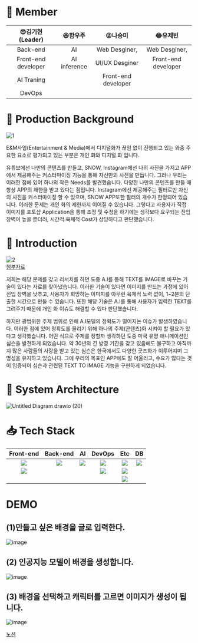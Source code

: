 

 # :office: Member
 |:sunglasses:김기현(Leader)|:laughing:함우주|:stuck_out_tongue_winking_eye:나승미|:joy:유제빈|
|:---:|:---:|:---:|:---:|
| Back-end  |AI  |Web Desginer, |Web Desginer,| 
|    Front-end developer       |   AI inference             |   UI/UX Desginer              |  Front-end developer
|AI Traning|| Front-end developer|
|DevOps|||
   
   


# :triangular_flag_on_post: Production Background

![1](https://user-images.githubusercontent.com/80400157/151126099-d2986901-2e66-4977-95f7-cf0f29776255.png)


E&M사업(Entertainment & Media)에서 디지털화가 끊임 없이 진행되고 있는 와중 주요한 요소로 평가되고 있는 부분은 개인 화와 디지털 화 입니다.


유튜브에선 나만의 콘텐츠를 만들고, SNOW, Instagram에선 나의 사진을 가지고 APP에서 제공해주는 커스터마이징 기능을 통해 자신만의 사진을 만듭니다.  그러나 우리는 이러한 점에 있어 하나의 작은 Needs를 발견했습니다. 다양한 나만의 콘텐츠를 만들 때 항상  APP의 제한을 받고 있다는 점입니다. Instagram에선 제공해주는 필터로만 자신의 사진을 커스터마이징 할 수 있으며, SNOW APP또한 필터의 개수가 한정되어 있습니다.  이러한 문제는 개인 화의 제한까지 이어질 수 있습니다.  그렇다고 사용자가 직접 이미지를 포토샵 Application을 통해 조정 및 수정을 하기에는 생각보다 요구되는 진입 장벽이 높을 뿐더러, 시간적.육체적 Cost가 상당하다고 판단했습니다. 



# :loudspeaker: Introduction
![2](https://user-images.githubusercontent.com/80400157/151126839-8a4ade01-5f84-4f2c-979a-6101a8dba2cc.png)<br>
[첨부자료](https://arxiv.org/pdf/2112.13985.pdf)

저희는 해당 문제를 갖고 리서치를 하던 도중 A.I를 통해 TEXT를 IMAGE로 바꾸는 기술이 있다는 자료를 찾아냈습니다. 이러한 기술이 있다면 이미지를 만드는 과정에 있어 진입 장벽을 낮추고, 사용자가 희망하는 이미지를 아무런 육체적 노력 없이, 1~2분의 단출한 시간으로 만들 수 있습니다.  또한 해당 기술은 A.I를 통해 사용자가 입력한 TEXT를  그려주기 때문에 개인 화 이슈도 해결할 수 있다 판단했습니다.



하지만 광범위한 주제 범위로 인해 A.I모델의 정확도가 떨어지는 이슈가 발생하였습니다. 이러한 점에 있어 정확도를 올리기 위해 하나의 주제(콘텐츠)화 시켜야 할 필요가 있다고 생각했습니다. 어떤 식으로 주제를 정할까 생각하던 도중  미국 유명 애니메이션인 심슨을 발견하게 되었습니다. 약 30년의 긴 방영 기간을 갖고 있음에도 불구하고 아직까지 많은 사람들의 사랑을 받고 있는 심슨은 한국에서도 다양한 굿즈화가 이루어지며 그 명성을 유지하고 있습니다. 그에 우리의 목표인 APP에도 잘 어울리고, 수요가 많다는 것이 입증되어 심슨과 관련된 TEXT TO IMAGE 기능을 구현하게 되었습니다.


# :wrench: System Architecture

![Untitled Diagram drawio (20)](https://user-images.githubusercontent.com/58874807/151354977-4879c785-9046-4dfb-87b6-bf31265c8fae.png)



#  :inbox_tray: Tech Stack

|Front-end|Back-end|AI|DevOps|Etc|DB|
|:---:|:---:|:---:|:---:|:---:|:---:|
|<img src="https://img.shields.io/badge/javascript-F7DF1E?style=for-the-badge&logo=javascript&logoColor=black">| <img src="https://img.shields.io/badge/-FastAPI-%23009688?style=for-the-badge&logo=FastAPI&logoColor=white">|<img src="https://img.shields.io/badge/-PyTorch-%23EE4C2C?style=for-the-badge&logo=pytorch&logoColor=white">|<img src="https://img.shields.io/badge/-Docker-2496ED?style=for-the-badge&logo=docker&logoColor=white">| <img src="https://img.shields.io/badge/-Grafana-%23F46800?style=for-the-badge&logo=grafana&logoColor=white">|<img src="https://img.shields.io/badge/MongoDB-47A248?style=for-the-badge&logo=MongoDB&logoColor=white">
|<img src="https://img.shields.io/badge/react-61DAFB?style=for-the-badge&logo=react&logoColor=black">|||<img src="https://img.shields.io/badge/-NGINX-%23009639?style=for-the-badge&logo=NGINX&logoColor=white">|<img src="https://img.shields.io/badge/-Prometheus-%23E6522C?style=for-the-badge&logo=Prometheus&logoColor=white">
|||||<img src="https://img.shields.io/badge/-Google%20Cloud-4285F4?style=for-the-badge&logo=Google Cloud&logoColor=white">|

 
 
# DEMO

## (1)만들고 싶은 배경을 글로 입력한다.
 ![image](https://user-images.githubusercontent.com/58874807/154793103-2ce95bff-6461-4dbb-98ef-190898981e12.png)


## (2) 인공지능 모델이 배경을 생성합니다.
 ![image](https://user-images.githubusercontent.com/58874807/154793190-790c2641-b980-41f9-8520-5ea9c0d97c7f.png)

## (3) 배경을 선택하고 캐릭터를 고르면 이미지가 생성이 됩니다.
 ![image](https://user-images.githubusercontent.com/58874807/154793235-b3c3163b-e4f0-467c-966b-26594e512401.png)



[노션](https://ce19f003.notion.site/Wee-Waa2-0-b0e38d830e844f0e80cd76f25e113e0f)
